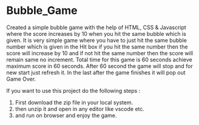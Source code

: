# Bubble_Game
Created a simple bubble game with the help of HTML, CSS &amp; Javascript where the score increases by 10 when you hit the same bubble which is given.
It is very simple game where you have to just hit the same bubble number which is given in the Hit box if you hit the same number then the score will increase by 10 and if not hit the same number then the score will remain same no increment.
Total time for this game is 60 seconds achieve maximum score in 60 seconds.
After 60 second the game will stop and for new start just refresh it.
In the last after the game finishes it will pop out Game Over.

If you want to use this project do the following steps :
1.  First download the zip file in your local system.
2.  then unzip it and open in any editor like vscode etc.
3.  and run on browser and enjoy the game.
